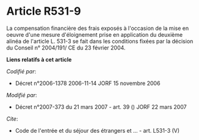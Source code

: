 # Article R531-9

La compensation financière des frais exposés à l'occasion de la mise en oeuvre d'une mesure d'éloignement prise en
application du deuxième alinéa de l'article L. 531-3 se fait dans les conditions fixées par la décision du Conseil n°
2004/191/ CE du 23 février 2004.

**Liens relatifs à cet article**

_Codifié par_:

  - Décret n°2006-1378 2006-11-14 JORF 15 novembre 2006

_Modifié par_:

  - Décret n°2007-373 du 21 mars 2007 - art. 39 () JORF 22 mars 2007

_Cite_:

  - Code de l'entrée et du séjour des étrangers et ... - art. L531-3 (V)
